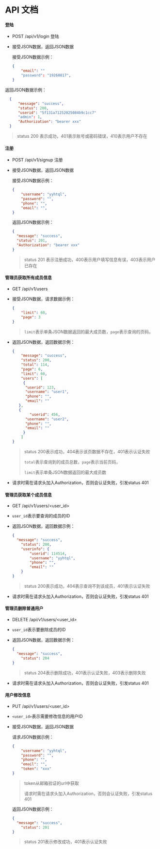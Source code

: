 # API 文档

#### 登陆

- POST /api/v1/login 登陆

- 接受JSON数据，返回JSON数据

  接受JSON数据示例：

  ```json
  {
      "email": ""
      "password": "19260817",
  }
  ```
  

返回JSON数据示例：

```json
  {
	  "message": "success",
      "status": 200,
      "userid": "5f131a71252025084b9c1cc7"
      "admin": 1,
      "Authorization": "bearer xxx"
  } 
```

  >  status 200 表示成功，401表示账号或密码错误，410表示用户不存在



#### 注册

- POST /api/v1/signup 注册

- 接受JSON数据，返回JSON数据

  接受JSON数据示例：
  
  ```json
  {
      "username": "yyhtql",
      "password": "",
      "phone": "",
      "email": "",
  }
  ```
  
  返回JSON数据示例：
  
  ```json
  {
  	"message": "success",
  	"status": 201,
  	"Authorization": "bearer xxx"
  }
  ```
  
  >  status 201 表示注册成功，400表示用户填写信息有误，403表示用户已存在



#### 管理员获取所有成员信息

- GET /api/v1/users

- 接受JSON数据，请求数据示例：

  ```json
  {
      "limit": 60,
      "page": 3
  }
  ```

  >  `limit`表示单条JSON数据返回的最大成员数，`page`表示查询的页码，

- 返回JSON数据，返回数据示例：

  ```json
  {
      "message": "success",
      "status": 200,
      "total": 114,
      "page": 6,
      "limit": 60,
      "users": [
       {
      	"userid": 123,
      	"username": "user1",
      	"phone": "",
      	"email": ""
  	 },
  	 {
          "userid": 456,
      	"username": "user2",
      	"phone": "",
      	"email": ""
       }
      ]
  }
  ```

  >  status 200表示成功，404表示该页数据不存在，401表示认证失败
  >
  >  `total`表示查询到的成员总数，`page`表示当前页码，
  >
  >  `limit`表示单条JSON数据返回的最大成员数

- 请求时需在请求头加入Authorization，否则会认证失败，引发status 401



#### 管理员获取某个成员信息

- GET /api/v1/users/<user_id>

- `user_id`表示要查询的成员的ID

- 返回JSON数据，返回数据示例：

  ```json
  {
  	"message": "success",
      "status": 200,
      "userinfo": {
          "userid": 114514,
          "username": "yyhtql",
          "phone": "",
          "email": ""
      }
  }
  ```

  >  status 200表示成功，404表示查询不到该成员，401表示认证失败

- 请求时需在请求头加入Authorization，否则会认证失败，引发status 401



#### 管理员删除普通用户

- DELETE /api/v1/users/<user_id>

- `user_id`表示要删除成员的ID

- 返回JSON数据，返回数据示例：

  ```json
  {
  	"message": "success",
      "status": 204
  }
  ```

  >  status 204表示删除成功，401表示认证失败，403表示删除失败

- 请求时需在请求头加入Authorization，否则会认证失败，引发status 401



#### 用户修改信息

- PUT /api/v1/users/<user_id>

- `<user_id>`表示需要修改信息的用户ID

- 接受JSON数据，返回JSON数据

  请求JSON数据示例：

  ```json
  {
      "username": "yyhtql",
      "password": "",
      "phone": "",
      "email": "",
      "token": "xxx"
  }
  ```

  >  token从邮箱验证的url中获取
  >
  > 请求时需在请求头加入Authorization，否则会认证失败，引发status 401

  返回JSON数据示例：

  ```json
  {
  	"message": "success",
      "status": 201
  }
  ```

  > status 201表示修改成功，401表示认证失败